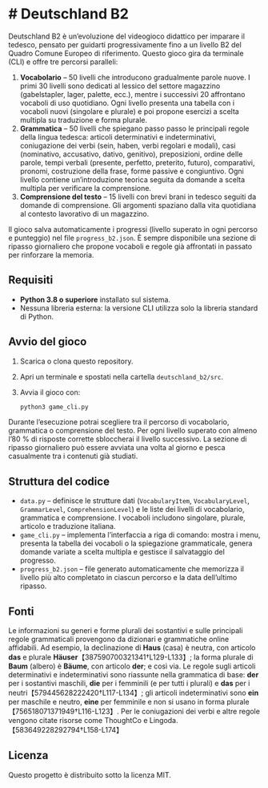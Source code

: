 # # Deutschland B2

Deutschland B2 è un’evoluzione del videogioco didattico per imparare il tedesco, pensato per guidarti progressivamente fino a un livello B2 del Quadro Comune Europeo di riferimento.  Questo gioco gira da terminale (CLI) e offre tre percorsi paralleli:

1. **Vocabolario** – 50 livelli che introducono gradualmente parole nuove.  I primi 30 livelli sono dedicati al lessico del settore magazzino (gabelstapler, lager, palette, ecc.), mentre i successivi 20 affrontano vocaboli di uso quotidiano.  Ogni livello presenta una tabella con i vocaboli nuovi (singolare e plurale) e poi propone esercizi a scelta multipla su traduzione e forma plurale.
2. **Grammatica** – 50 livelli che spiegano passo passo le principali regole della lingua tedesca: articoli determinativi e indeterminativi, coniugazione dei verbi (sein, haben, verbi regolari e modali), casi (nominativo, accusativo, dativo, genitivo), preposizioni, ordine delle parole, tempi verbali (presente, perfetto, preterito, futuro), comparativi, pronomi, costruzione della frase, forme passive e congiuntivo.  Ogni livello contiene un’introduzione teorica seguita da domande a scelta multipla per verificare la comprensione.
3. **Comprensione del testo** – 15 livelli con brevi brani in tedesco seguiti da domande di comprensione.  Gli argomenti spaziano dalla vita quotidiana al contesto lavorativo di un magazzino.

Il gioco salva automaticamente i progressi (livello superato in ogni percorso e punteggio) nel file `progress_b2.json`.  È sempre disponibile una sezione di ripasso giornaliero che propone vocaboli e regole già affrontati in passato per rinforzare la memoria.

## Requisiti

* **Python 3.8 o superiore** installato sul sistema.
* Nessuna libreria esterna: la versione CLI utilizza solo la libreria standard di Python.

## Avvio del gioco

1. Scarica o clona questo repository.
2. Apri un terminale e spostati nella cartella `deutschland_b2/src`.
3. Avvia il gioco con:

   ```bash
   python3 game_cli.py
   ```

Durante l’esecuzione potrai scegliere tra il percorso di vocabolario, grammatica o comprensione del testo.  Per ogni livello superato con almeno l’80 % di risposte corrette sbloccherai il livello successivo.  La sezione di ripasso giornaliero può essere avviata una volta al giorno e pesca casualmente tra i contenuti già studiati.

## Struttura del codice

* `data.py` – definisce le strutture dati (`VocabularyItem`, `VocabularyLevel`, `GrammarLevel`, `ComprehensionLevel`) e le liste dei livelli di vocabolario, grammatica e comprensione.  I vocaboli includono singolare, plurale, articolo e traduzione italiana.
* `game_cli.py` – implementa l’interfaccia a riga di comando: mostra i menu, presenta la tabella dei vocaboli o la spiegazione grammaticale, genera domande variate a scelta multipla e gestisce il salvataggio del progresso.
* `progress_b2.json` – file generato automaticamente che memorizza il livello più alto completato in ciascun percorso e la data dell’ultimo ripasso.

## Fonti

Le informazioni su generi e forme plurali dei sostantivi e sulle principali regole grammaticali provengono da dizionari e grammatiche online affidabili.  Ad esempio, la declinazione di **Haus** (casa) è neutra, con articolo **das** e plurale **Häuser**【387590700321341†L129-L133】; la forma plurale di **Baum** (albero) è **Bäume**, con articolo **der**; e così via.  Le regole sugli articoli determinativi e indeterminativi sono riassunte nella grammatica di base: **der** per i sostantivi maschili, **die** per i femminili (e per tutti i plurali) e **das** per i neutri【579445628222420†L117-L134】; gli articoli indeterminativi sono **ein** per maschile e neutro, **eine** per femminile e non si usano in forma plurale【756518071371949†L116-L123】.  Per le coniugazioni dei verbi e altre regole vengono citate risorse come ThoughtCo e Lingoda.【583649228292794†L158-L174】

## Licenza

Questo progetto è distribuito sotto la licenza MIT.
